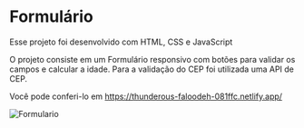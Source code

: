 # Formulário

Esse projeto foi desenvolvido com HTML, CSS e JavaScript

O projeto consiste em um Formulário responsivo com botões para validar os campos e calcular a idade.
Para a validação do CEP foi utilizada uma API de CEP.

Você pode conferi-lo em https://thunderous-faloodeh-081ffc.netlify.app/

![Formulario](https://user-images.githubusercontent.com/88061143/222348329-864647bf-7f82-48a5-9c9f-f3e4d4e73de9.gif)
